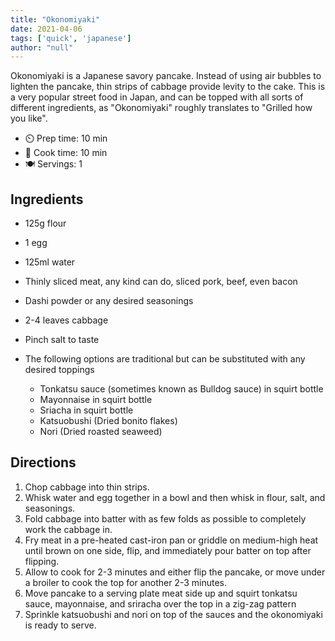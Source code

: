 ```yaml
---
title: "Okonomiyaki"
date: 2021-04-06
tags: ['quick', 'japanese']
author: "null"
---
```


Okonomiyaki is a Japanese savory pancake.  Instead of using air bubbles to lighten the pancake, thin strips of cabbage provide levity to the cake.  This is a very popular street food in Japan, and can be topped with all sorts of different ingredients, as "Okonomiyaki" roughly translates to "Grilled how you like".

- ⏲️ Prep time: 10 min
- 🍳 Cook time: 10 min
- 🍽️ Servings: 1

## Ingredients

- 125g flour
- 1 egg
- 125ml water
- Thinly sliced meat, any kind can do, sliced pork, beef, even bacon
- Dashi powder or any desired seasonings
- 2-4 leaves cabbage
- Pinch salt to taste

- The following options are traditional but can be substituted with any desired toppings
  - Tonkatsu sauce (sometimes known as Bulldog sauce) in squirt bottle
  - Mayonnaise in squirt bottle
  - Sriacha in squirt bottle
  - Katsuobushi (Dried bonito flakes)
  - Nori (Dried roasted seaweed)

## Directions

1. Chop cabbage into thin strips.
2. Whisk water and egg together in a bowl and then whisk in flour, salt, and seasonings.
3. Fold cabbage into batter with as few folds as possible to completely work the cabbage in.
4. Fry meat in a pre-heated cast-iron pan or griddle on medium-high heat until brown on one side, flip, and immediately pour batter on top after flipping.
5. Allow to cook for 2-3 minutes and either flip the pancake, or move under a broiler to cook the top for another 2-3 minutes.
6. Move pancake to a serving plate meat side up and squirt tonkatsu sauce, mayonnaise, and sriracha over the top in a zig-zag pattern
7. Sprinkle katsuobushi and nori on top of the sauces and the okonomiyaki is ready to serve.
